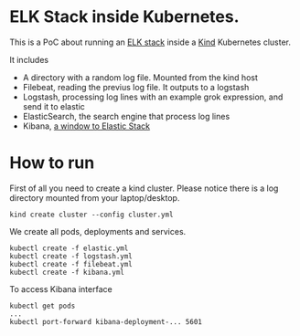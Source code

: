 # ELK Stack inside Kubernetes.
This is a PoC about running an [ELK stack](https://www.elastic.co/) inside a [Kind](https://kind.sigs.k8s.io/) Kubernetes cluster.

It includes 
* A directory with a random log file. Mounted from the kind host
* Filebeat, reading the previus log file. It outputs to a logstash
* Logstash, processing log lines with an example grok expression, and send it to elastic
* ElasticSearch, the search engine that process log lines
* Kibana, [a window to Elastic Stack](https://www.elastic.co/kibana)

# How to run

First of all you need to create a kind cluster. Please notice there is a log directory mounted from your laptop/desktop.

```
kind create cluster --config cluster.yml
```

We create all pods, deployments and services.
```
kubectl create -f elastic.yml
kubectl create -f logstash.yml
kubectl create -f filebeat.yml
kubectl create -f kibana.yml
```

To access Kibana interface

```
kubectl get pods
...
kubectl port-forward kibana-deployment-... 5601
```